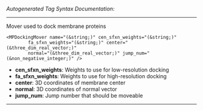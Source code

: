 _Autogenerated Tag Syntax Documentation:_

---
Mover used to dock membrane proteins

```
<MPDockingMover name="(&string;)" cen_sfxn_weights="(&string;)"
        fa_sfxn_weights="(&string;)" center="(&three_dim_real_vector;)"
        normal="(&three_dim_real_vector;)" jump_num="(&non_negative_integer;)" />
```

-   **cen_sfxn_weights**: Weights to use for low-resolution docking
-   **fa_sfxn_weights**: Weights to use for high-resolution docking
-   **center**: 3D coordinates of membrane center
-   **normal**: 3D coordinates of normal vector
-   **jump_num**: Jump number that should be moveable

---
